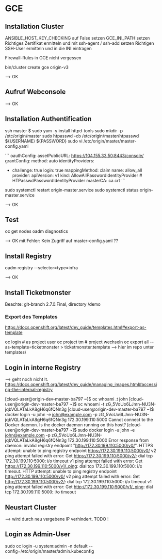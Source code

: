 # GCE

## Installation Cluster

ANSIBLE_HOST_KEY_CHECKING auf False setzen
GCE_INI_PATH setzen
Richtiges Zertifikat ermitteln und mit ssh-agent / ssh-add setzen
Richtigen SSH-User ermitteln und in die INI eintragen

Firewall-Rules in GCE nicht vergessen

bin/cluster create gce origin-v3

--> OK

## Aufruf Webconsole

--> OK

## Installation Authentification

ssh master
$ sudo yum -y install httpd-tools
sudo mkdir -p /etc/origin/master
sudo htpasswd -cb /etc/origin/master/htpasswd ${USERNAME} ${PASSWORD}
sudo vi /etc/origin/master/master-config.yaml

´´´
oauthConfig:
  assetPublicURL: https://104.155.33.50:8443/console/
  grantConfig:
    method: auto
  identityProviders:
  - challenge: true
    login: true
    mappingMethod: claim
    name: allow_all
    provider:
      apiVersion: v1
      kind: AllowAllPasswordIdentityProvider # HTPasswdPasswordIdentityProvider 
  masterCA: ca.crt
´´´

sudo systemctl restart origin-master.service
sudo systemctl status origin-master.service

--> OK

## Test

oc get nodes
oadm diagnostics

--> OK mit Fehler: Kein Zugriff auf master-config.yaml ??

## Install Registry

oadm registry --selector=type=infra

--> OK

## Install Ticketmonster

Beachte: git-branch 2.7.0.Final, directory /demo

### Export des Templates

https://docs.openshift.org/latest/dev_guide/templates.html#export-as-template

oc login # as project user
oc project tm # project wechseln
oc export all --as-template=ticketmonster > ticketmonster.template
--> hier im repo unter templates/


## Login in interne Registry

--> geht noch nicht lt. https://docs.openshift.org/latest/dev_guide/managing_images.html#accessing-the-internal-registry

[cloud-user@origin-dev-master-ba797 ~]$ oc whoami .t
john
[cloud-user@origin-dev-master-ba797 ~]$ oc whoami -t
zG_5VoUo6LJmn-NU3N-jqbVQLATaLkA8gH6q6fQNn3g
[cloud-user@origin-dev-master-ba797 ~]$ docker login -u john -e john@example.com -p zG_5VoUo6LJmn-NU3N-jqbVQLATaLkA8gH6q6fQNn3g 172.30.199.110:5000
Cannot connect to the Docker daemon. Is the docker daemon running on this host?
[cloud-user@origin-dev-master-ba797 ~]$ sudo docker login -u john -e john@example.com -p zG_5VoUo6LJmn-NU3N-jqbVQLATaLkA8gH6q6fQNn3g 172.30.199.110:5000
Error response from daemon: invalid registry endpoint "http://172.30.199.110:5000/v0/". HTTPS attempt: unable to ping registry endpoint https://172.30.199.110:5000/v0/
v2 ping attempt failed with error: Get https://172.30.199.110:5000/v2/: dial tcp 172.30.199.110:5000: i/o timeout
 v1 ping attempt failed with error: Get https://172.30.199.110:5000/v1/_ping: dial tcp 172.30.199.110:5000: i/o timeout. HTTP attempt: unable to ping registry endpoint http://172.30.199.110:5000/v0/
v2 ping attempt failed with error: Get http://172.30.199.110:5000/v2/: dial tcp 172.30.199.110:5000: i/o timeout
 v1 ping attempt failed with error: Get http://172.30.199.110:5000/v1/_ping: dial tcp 172.30.199.110:5000: i/o timeout



## Neustart Cluster

--> wird durch neu vergebene IP verhindert. TODO !

## Login as Admin-User

sudo oc login -u system:admin -n default --config=/etc/origin/master/admin.kubeconfig








